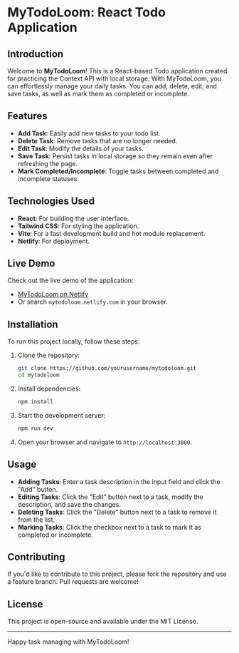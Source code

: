 # MyTodoLoom: React Todo Application

## Introduction

Welcome to **MyTodoLoom**! This is a React-based Todo application created for practicing the Context API with local storage. With MyTodoLoom, you can effortlessly manage your daily tasks. You can add, delete, edit, and save tasks, as well as mark them as completed or incomplete.

## Features

- **Add Task**: Easily add new tasks to your todo list.
- **Delete Task**: Remove tasks that are no longer needed.
- **Edit Task**: Modify the details of your tasks.
- **Save Task**: Persist tasks in local storage so they remain even after refreshing the page.
- **Mark Completed/Incomplete**: Toggle tasks between completed and incomplete statuses.

## Technologies Used

- **React**: For building the user interface.
- **Tailwind CSS**: For styling the application.
- **Vite**: For a fast development build and hot module replacement.
- **Netlify**: For deployment.

## Live Demo

Check out the live demo of the application:

- [MyTodoLoom on Netlify](https://mytodoloom.netlify.app/)
- Or search `mytodoloom.netlify.com` in your browser.

## Installation

To run this project locally, follow these steps:

1. Clone the repository:

   ```sh
   git clone https://github.com/yourusername/mytodoloom.git
   cd mytodoloom
   ```

2. Install dependencies:

   ```sh
   npm install
   ```

3. Start the development server:

   ```sh
   npm run dev
   ```

4. Open your browser and navigate to `http://localhost:3000`.

## Usage

- **Adding Tasks**: Enter a task description in the input field and click the "Add" button.
- **Editing Tasks**: Click the "Edit" button next to a task, modify the description, and save the changes.
- **Deleting Tasks**: Click the "Delete" button next to a task to remove it from the list.
- **Marking Tasks**: Click the checkbox next to a task to mark it as completed or incomplete.

## Contributing

If you'd like to contribute to this project, please fork the repository and use a feature branch. Pull requests are welcome!

## License

This project is open-source and available under the MIT License.

---

Happy task managing with MyTodoLoom!
